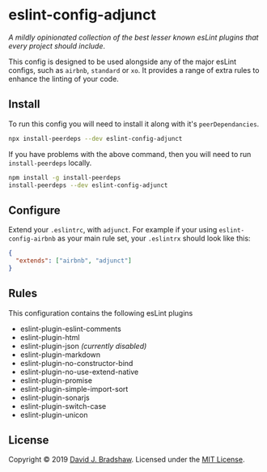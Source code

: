 # eslint-config-adjunct

_A mildly opinionated collection of the best lesser known esLint plugins that every project should include_.

This config is designed to be used alongside any of the major esLint configs, such as `airbnb`, `standard` or `xo`. It provides a range of extra rules to enhance the linting of your code.

## Install

To run this config you will need to install it along with it's `peerDependancies`.

```sh
npx install-peerdeps --dev eslint-config-adjunct
```

If you have problems with the above command, then you will need to run `install-peerdeps` locally.

```sh
npm install -g install-peerdeps
install-peerdeps --dev eslint-config-adjunct
```

## Configure

Extend your `.eslintrc`, with `adjunct`. For example if your using `eslint-config-airbnb` as your main rule set, your `.eslintrx` should look like this:

```json
{
  "extends": ["airbnb", "adjunct"]
}
```

## Rules

This configuration contains the following esLint plugins

* eslint-plugin-eslint-comments
* eslint-plugin-html
* eslint-plugin-json _(currently disabled)_
* eslint-plugin-markdown
* eslint-plugin-no-constructor-bind
* eslint-plugin-no-use-extend-native
* eslint-plugin-promise
* eslint-plugin-simple-import-sort
* eslint-plugin-sonarjs
* eslint-plugin-switch-case
* eslint-plugin-unicon

## License
Copyright &copy; 2019 [David J. Bradshaw](https://github.com/davidjbradshaw).
Licensed under the [MIT License](LICENSE).
